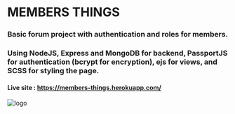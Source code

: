 # MEMBERS THINGS 
### Basic forum project with authentication and roles for members.

### Using NodeJS, Express and MongoDB for backend, PassportJS for authentication (bcrypt for encryption), ejs for views, and SCSS for styling the page.

#### Live site : https://members-things.herokuapp.com/

![logo](https://user-images.githubusercontent.com/34835592/132650285-5905d8ae-2944-4cf3-b420-cf3126c80be6.png)

